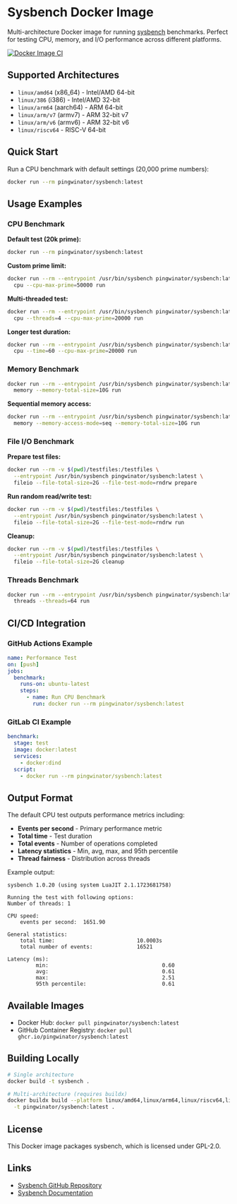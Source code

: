 # Sysbench Docker Image

Multi-architecture Docker image for running [sysbench](https://github.com/akopytov/sysbench) benchmarks. Perfect for testing CPU, memory, and I/O performance across different platforms.

[![Docker Image CI](https://github.com/pingwinator/sysbench/actions/workflows/ci.yml/badge.svg)](https://github.com/pingwinator/sysbench/actions/workflows/ci.yml)

## Supported Architectures

- `linux/amd64` (x86_64) - Intel/AMD 64-bit
- `linux/386` (i386) - Intel/AMD 32-bit
- `linux/arm64` (aarch64) - ARM 64-bit
- `linux/arm/v7` (armv7) - ARM 32-bit v7
- `linux/arm/v6` (armv6) - ARM 32-bit v6
- `linux/riscv64` - RISC-V 64-bit

## Quick Start

Run a CPU benchmark with default settings (20,000 prime numbers):

```bash
docker run --rm pingwinator/sysbench:latest
```

## Usage Examples

### CPU Benchmark

**Default test (20k prime):**
```bash
docker run --rm pingwinator/sysbench:latest
```

**Custom prime limit:**
```bash
docker run --rm --entrypoint /usr/bin/sysbench pingwinator/sysbench:latest \
  cpu --cpu-max-prime=50000 run
```

**Multi-threaded test:**
```bash
docker run --rm --entrypoint /usr/bin/sysbench pingwinator/sysbench:latest \
  cpu --threads=4 --cpu-max-prime=20000 run
```

**Longer test duration:**
```bash
docker run --rm --entrypoint /usr/bin/sysbench pingwinator/sysbench:latest \
  cpu --time=60 --cpu-max-prime=20000 run
```

### Memory Benchmark

```bash
docker run --rm --entrypoint /usr/bin/sysbench pingwinator/sysbench:latest \
  memory --memory-total-size=10G run
```

**Sequential memory access:**
```bash
docker run --rm --entrypoint /usr/bin/sysbench pingwinator/sysbench:latest \
  memory --memory-access-mode=seq --memory-total-size=10G run
```

### File I/O Benchmark

**Prepare test files:**
```bash
docker run --rm -v $(pwd)/testfiles:/testfiles \
  --entrypoint /usr/bin/sysbench pingwinator/sysbench:latest \
  fileio --file-total-size=2G --file-test-mode=rndrw prepare
```

**Run random read/write test:**
```bash
docker run --rm -v $(pwd)/testfiles:/testfiles \
  --entrypoint /usr/bin/sysbench pingwinator/sysbench:latest \
  fileio --file-total-size=2G --file-test-mode=rndrw run
```

**Cleanup:**
```bash
docker run --rm -v $(pwd)/testfiles:/testfiles \
  --entrypoint /usr/bin/sysbench pingwinator/sysbench:latest \
  fileio --file-total-size=2G cleanup
```

### Threads Benchmark

```bash
docker run --rm --entrypoint /usr/bin/sysbench pingwinator/sysbench:latest \
  threads --threads=64 run
```

## CI/CD Integration

### GitHub Actions Example

```yaml
name: Performance Test
on: [push]
jobs:
  benchmark:
    runs-on: ubuntu-latest
    steps:
      - name: Run CPU Benchmark
        run: docker run --rm pingwinator/sysbench:latest
```

### GitLab CI Example

```yaml
benchmark:
  stage: test
  image: docker:latest
  services:
    - docker:dind
  script:
    - docker run --rm pingwinator/sysbench:latest
```

## Output Format

The default CPU test outputs performance metrics including:

- **Events per second** - Primary performance metric
- **Total time** - Test duration
- **Total events** - Number of operations completed
- **Latency statistics** - Min, avg, max, and 95th percentile
- **Thread fairness** - Distribution across threads

Example output:
```
sysbench 1.0.20 (using system LuaJIT 2.1.1723681758)

Running the test with following options:
Number of threads: 1

CPU speed:
    events per second:  1651.90

General statistics:
    total time:                          10.0003s
    total number of events:              16521

Latency (ms):
         min:                                    0.60
         avg:                                    0.61
         max:                                    2.51
         95th percentile:                        0.61
```

## Available Images

- Docker Hub: `docker pull pingwinator/sysbench:latest`
- GitHub Container Registry: `docker pull ghcr.io/pingwinator/sysbench:latest`

## Building Locally

```bash
# Single architecture
docker build -t sysbench .

# Multi-architecture (requires buildx)
docker buildx build --platform linux/amd64,linux/arm64,linux/riscv64,linux/arm/v7,linux/arm/v6,linux/386 \
  -t pingwinator/sysbench:latest .
```

## License

This Docker image packages sysbench, which is licensed under GPL-2.0.

## Links

- [Sysbench GitHub Repository](https://github.com/akopytov/sysbench)
- [Sysbench Documentation](https://github.com/akopytov/sysbench#documentation)
